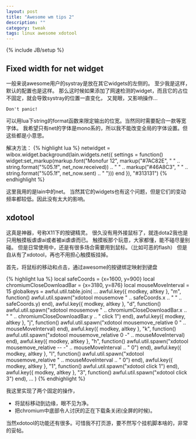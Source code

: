 ```yaml
---
layout: post
title: "Awesome wm tips 2"
description: ""
category: tweak
tags: linux awesome xdotool
---
```

{% include JB/setup %}

## Fixed width for net widget

一般来说awesome用户的systray是放在其它widgets的左侧的。
至少我是这样，默认的配置也是这样。
那么这时候如果添加了网速检测的widget，而且它的占位不固定，就会导致systray的位置一直变化，
又晃眼，又影响操作...

`Don't panic!`

可以用lua下string的format函数来限定输出的位宽。当然同时需要配合一款等宽字体。
我希望只有net的字体是mono系的，所以我不能改变全局的字体设置。但这些都是小意思。

解决方法：
{% highlight lua %}
netwidget = wibox.widget.background(lain.widgets.net({
    settings = function()
        widget:set_markup(markup.font("Monofur 12",
        markup("#7AC82E", " " .. string.format("%05.1f", net_now.received))
        .. " " ..
        markup("#46A8C3", " " .. string.format("%05.1f", net_now.sent) .. " ")))
    end
}), "#313131")
{% endhighlight %}

这里我用的是lain中的net。
当然其它的widgets也有这个问题，但是它们的变动频率都较低。因此没有太大的影响。

## xdotool

这真是神器，号称X11下的按键精灵。
很久没有用外接鼠标了，就连dota2我也是只用触摸板虐虐ai或者被ai虐虐而已。
触摸板那个玩意，大家都懂，能不碰尽量别碰。
但是日常使用中，还是有很多场合需要用到鼠标。（比如可恶的flash）
但是自从有了xdotool，再也不用担心触摸板挂掉。

首先，将鼠标的移动和点击，通过awesome的按键绑定映射到键盘

{% highlight lua %}
local safeCoords               = {x=1600, y=900}
local chromiumCloseDownloadBar = {x=3180, y=876}
local mouseMoveInterval        = 15
globalkeys = awful.util.table.join(
...
awful.key({ modkey, altkey }, "m", function() awful.util.spawn("xdotool mousemove " .. safeCoords.x .. " " .. safeCoords.y) end),
awful.key({ modkey, altkey }, "d", function() awful.util.spawn("xdotool mousemove " .. chromiumCloseDownloadBar.x .. " " .. chromiumCloseDownloadBar.y .. " click 1") end),
awful.key({ modkey, altkey }, "j", function() awful.util.spawn("xdotool mousemove_relative 0 " .. mouseMoveInterval) end),
awful.key({ modkey, altkey }, "k", function() awful.util.spawn("xdotool mousemove_relative 0 -" .. mouseMoveInterval) end),
awful.key({ modkey, altkey }, "h", function() awful.util.spawn("xdotool mousemove_relative -- -" .. mouseMoveInterval .. " 0") end),
awful.key({ modkey, altkey }, "l", function() awful.util.spawn("xdotool mousemove_relative " .. mouseMoveInterval .. " 0") end),
awful.key({ modkey, altkey }, "1", function() awful.util.spawn("xdotool click 1") end),
awful.key({ modkey, altkey }, "3", function() awful.util.spawn("xdotool click 3") end),
... )
{% endhighlight %}

我这里实现了两个固定的操作，

* 将鼠标移动到边缘，眼不见为净。
* 把chromium中底部令人讨厌的正在下载条关闭(全屏的时候)。

当然xdotool的功能还有很多。可惜我不打页游，要不然写个挂机脚本啥的，非常的妥帖。
